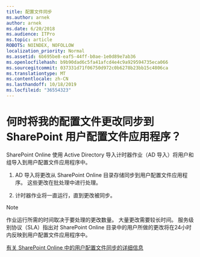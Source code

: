 ```yaml
---
title: 配置文件同步
ms.author: arnek
author: arnek
ms.date: 6/20/2018
ms.audience: ITPro
ms.topic: article
ROBOTS: NOINDEX, NOFOLLOW
localization_priority: Normal
ms.assetid: 6b695be8-eaf5-44ff-b0ae-1e0d89e7ab36
ms.openlocfilehash: b9b90dad6c5fa41afcd4e4c9a929594735eca066
ms.sourcegitcommit: 037331d71f06750d972c0b6278b23bb15c4806ca
ms.translationtype: MT
ms.contentlocale: zh-CN
ms.lasthandoff: 10/18/2019
ms.locfileid: "36554323"
---
```

# <a name="when-do-my-profile-changes-sync-to-the-sharepoint-user-profile-application"></a>何时将我的配置文件更改同步到 SharePoint 用户配置文件应用程序？

SharePoint Online 使用 Active Directory 导入计时器作业（AD 导入）将用户和组导入到用户配置文件应用程序中。 
  
1. AD 导入将更改从 SharePoint Online 目录存储同步到用户配置文件应用程序。 这些更改在批处理中进行处理。
    
2. 计时器作业将一直运行，直到更改被同步。
    
> [!NOTE]
> 作业运行所需的时间取决于要处理的更改数量。 大量更改需要较长时间。 服务级别协议（SLA）指出对 SharePoint Online 目录中的用户所做的更改将在24小时内反映到用户配置文件应用程序中。 
  
[有关 SharePoint Online 中的用户配置文件同步的详细信息](https://go.microsoft.com/fwlink/?linkid=875671)
  

